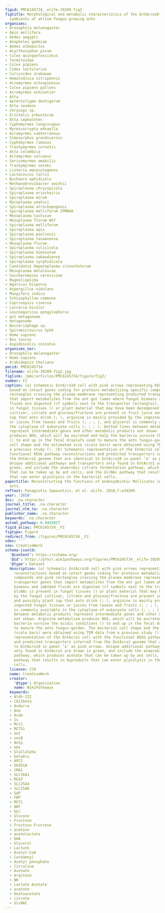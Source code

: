 ```yaml
---
figid: PMC6245734__elife-39209-fig2
figtitle: Morphological and metabolic characteristics of the EntAcro10 and EntAcro1
  symbionts of attine fungus-growing ants
organisms:
- Drosophila melanogaster
- Apis mellifera
- Aedes aegypti
- Anopheles gambiae
- Aedes albopictus
- Acyrthosiphon pisum
- Culex quinquefasciatus
- Termitoidae
- Culex pipiens
- Cimex lectularius
- Culicoides arakawae
- Homalodisca vitripennis
- Acromyrmex octospinosus
- Culex pipiens pallens
- Acromyrmex echinatior
- Atta
- Apterostigma dentigerum
- Atta sexdens
- Chrysops sp.
- Eristalis arbustorum
- Atta cephalotes
- Cyphomyrmex longiscapus
- Myrmicocrypta ednaella
- Acromyrmex subterraneus
- Simosyrphus grandicornis
- Cyphomyrmex rimosus
- Trachymyrmex cornetzi
- Atta colombica
- Acromyrmex volcanus
- Sericomyrmex amabilis
- Trachymyrmex zeteki
- Listeria monocytogenes
- Lactococcus lactis
- Buchnera aphidicola
- Methanobrevibacter smithii
- Spiroplasma chrysopicola
- Spiroplasma eriocheiris
- Spiroplasma mirum
- Mycoplasma yeatsii
- Spiroplasma atrichopogonis
- Spiroplasma melliferum IPMB4A
- Mesoplasma lactucae
- Mesoplasma florum W37
- Spiroplasma melliferum
- Spiroplasma apis
- Spiroplasma poulsonii
- Spiroplasma taiwanense
- Mesoplasma florum
- Spiroplasma culicicola
- Spiroplasma diminutum
- Spiroplasma sabaudiense
- Spiroplasma syrphidicola
- Candidatus Hepatoplasma crinochetorum
- Mesoplasma melaleucae
- Saccharomyces cerevisiae
- Magnoliopsida
- Agaricus bisporus
- Aspergillus nidulans
- Mangifera indica
- Schizophyllum commune
- Coprinopsis cinerea
- Laccaria bicolor
- Leucoagaricus gongylophorus
- gut metagenome
- metagenome
- Bacteriophage sp.
- Spiromicrovirus SpV4
- Homo sapiens
- Bos taurus
- Aspidoscelis costatus
organisms_ner:
- Drosophila melanogaster
- Homo sapiens
- Arabidopsis thaliana
pmcid: PMC6245734
filename: elife-39209-fig2.jpg
figlink: /pmc/articles/PMC6245734/figure/fig2/
number: F2
caption: (a) Schematic EntAcro10 cell with pink arrows representing KEGG pathway reconstructions
  based on intact genes coding for proteins metabolizing specific compounds and pink
  rectangles crossing the plasma membrane representing predicted transporter genes
  that import metabolites from the ant gut lumen where fungal biomass and imbibed
  fluids are digested (cf symbols next to the transporter rectangles). GlcNAc is present
  in fungal tissues () or plant material that may have been decomposed by the fungal
  cultivar, citrate and glucose/fructose are present in fruit juice and possibly plant
  sap that ants drink (; ), arginine is mainly provided by the ingested fungal tissues
  or juices from leaves and fruits (; ; ; ), and glycerol is commonly available in
  the cytoplasm of eukaryote cells (; ; ; ). Dotted lines between metabolic products
  represent intermediate genes and other metabolic products not shown. Arginine metabolism
  produces NH3, which will be excreted and help the bacteria survive the acidic conditions
  () to end up in the fecal droplets used to manure the ants fungus-garden. The bacterial
  cell shape and the estimated size (scale bars) were obtained using TEM data from
  a previous study (). (b) Schematic representation of the EntAcro1 cell with the
  functional KEGG pathway reconstructions and predicted transporters inferred from
  the EntAcro1 genome that are identical to EntAcro10 in panel ‘a’ as pink arrows.
  Unique additional pathways and transporters only found in EntAcro1 are drawn in
  green, and include the anaerobic citrate fermentation pathway, which produces acetate
  that can be taken up by ant cells, and the GlcNAc pathway that results in byproducts
  that can enter glycolysis in the bacterial cells.
papertitle: Reconstructing the functions of endosymbiotic Mollicutes in fungus-growing
  ants.
reftext: Panagiotis Sapountzis, et al. eLife. 2018;7:e39209.
year: '2018'
doi: .na.character
journal_title: .na.character
journal_nlm_ta: .na.character
publisher_name: .na.character
keywords: .na.character
automl_pathway: 0.9443827
figid_alias: PMC6245734__F2
figtype: Figure
redirect_from: /figures/PMC6245734__F2
ndex: ''
seo: CreativeWork
schema-jsonld:
  '@context': https://schema.org/
  '@id': https://pfocr.wikipathways.org/figures/PMC6245734__elife-39209-fig2.html
  '@type': Dataset
  description: (a) Schematic EntAcro10 cell with pink arrows representing KEGG pathway
    reconstructions based on intact genes coding for proteins metabolizing specific
    compounds and pink rectangles crossing the plasma membrane representing predicted
    transporter genes that import metabolites from the ant gut lumen where fungal
    biomass and imbibed fluids are digested (cf symbols next to the transporter rectangles).
    GlcNAc is present in fungal tissues () or plant material that may have been decomposed
    by the fungal cultivar, citrate and glucose/fructose are present in fruit juice
    and possibly plant sap that ants drink (; ), arginine is mainly provided by the
    ingested fungal tissues or juices from leaves and fruits (; ; ; ), and glycerol
    is commonly available in the cytoplasm of eukaryote cells (; ; ; ). Dotted lines
    between metabolic products represent intermediate genes and other metabolic products
    not shown. Arginine metabolism produces NH3, which will be excreted and help the
    bacteria survive the acidic conditions () to end up in the fecal droplets used
    to manure the ants fungus-garden. The bacterial cell shape and the estimated size
    (scale bars) were obtained using TEM data from a previous study (). (b) Schematic
    representation of the EntAcro1 cell with the functional KEGG pathway reconstructions
    and predicted transporters inferred from the EntAcro1 genome that are identical
    to EntAcro10 in panel ‘a’ as pink arrows. Unique additional pathways and transporters
    only found in EntAcro1 are drawn in green, and include the anaerobic citrate fermentation
    pathway, which produces acetate that can be taken up by ant cells, and the GlcNAc
    pathway that results in byproducts that can enter glycolysis in the bacterial
    cells.
  license: CC0
  name: CreativeWork
  creator:
    '@type': Organization
    name: WikiPathways
  keywords:
  - Aldh-III
  - CkIIbeta
  - Andorra
  - Anp
  - Acam
  - Is
  - Mct1
  - MCTS1
  - ant
  - sesB
  - Antp
  - ems
  - GluClalpha
  - betaGlu
  - APCS
  - SH2D1A
  - CMA1
  - SLC16A1
  - MCAT
  - SLC25A4
  - SLC25A6
  - SAP
  - FBP
  - MCT1
  - ANT
  - GLC
  - Glucose
  - Fructose
  - Fructose Fructose
  - acetoin
  - acetolactate
  - DHA
  - Glycerol
  - Lactate
  - Acetyl-CoA
  - Carbamoyl
  - Acetyl phosphate
  - Citruline
  - Acetate
  - Arginine
  - NH
  - Lactate Acetate
  - acetate
  - Oxaloacetate
  - citrate
  - GlcNAC
---
```

